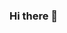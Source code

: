 ### Hi there 👋

<!--
**BlueBuckets/BlueBuckets** is a ✨ _special_ ✨ repository because its `README.md` (this file) appears on your GitHub profile.

Here are some ideas to get you started:

- 🔭 I’m currently working on ...homework for school.
- 🌱 I’m currently learning ...about metadata and digital stewardship. 
- 👯 I’m looking to collaborate on ...anything that peaks my interest. 
- 🤔 I’m looking for help with ...homework.
- 💬 Ask me about ...my plans for after gradauation. 
- 📫 How to reach me: ...linkedin. 
- 😄 Pronouns: ...She/her
- ⚡ Fun fact: ...I recently returned from a trip to New Orleans. 
-->
